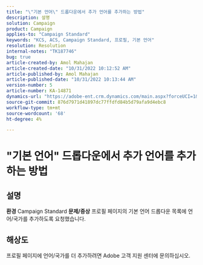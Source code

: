 ```yaml
---
title: "\"기본 언어\" 드롭다운에서 추가 언어를 추가하는 방법"
description: 설명
solution: Campaign
product: Campaign
applies-to: "Campaign Standard"
keywords: "KCS, ACS, Campaign Standard, 프로필, 기본 언어"
resolution: Resolution
internal-notes: "TK187746"
bug: true
article-created-by: Amol Mahajan
article-created-date: "10/31/2022 10:12:52 AM"
article-published-by: Amol Mahajan
article-published-date: "10/31/2022 10:13:44 AM"
version-number: 5
article-number: KA-14871
dynamics-url: "https://adobe-ent.crm.dynamics.com/main.aspx?forceUCI=1&pagetype=entityrecord&etn=knowledgearticle&id=bb163392-0459-ed11-9561-6045bd006079"
source-git-commit: 876d7971d41897dc77ffdfd84b5d79afa9d4ebc8
workflow-type: tm+mt
source-wordcount: '68'
ht-degree: 4%

---
```


# &quot;기본 언어&quot; 드롭다운에서 추가 언어를 추가하는 방법

## 설명

<b>환경</b>
Campaign Standard
<b>문제/증상</b>
프로필 페이지의 기본 언어 드롭다운 목록에 언어/국가를 추가하도록 요청했습니다.


## 해상도


프로필 페이지에 언어/국가를 더 추가하려면 Adobe 고객 지원 센터에 문의하십시오.
